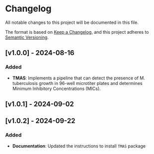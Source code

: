 # Changelog
All notable changes to this project will be documented in this file.

The format is based on [Keep a Changelog](https://keepachangelog.com/en/1.0.0/),
and this project adheres to [Semantic Versioning](https://semver.org/spec/v2.0.0.html).

## [v1.0.0] - 2024-08-16
### Added
- **TMAS**: Implements a pipeline that can detect the presence of M. tuberculosis growth in 96-well microtiter plates and determines Minimum Inhibitory Concentrations (MICs).

## [v1.0.1] - 2024-09-02

## [v1.0.2] - 2024-09-22
### Added
- **Documentation**: Updated the instructions to install `TMAS` package